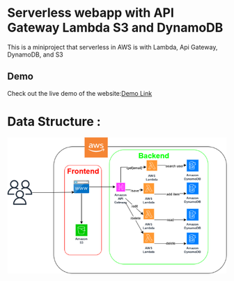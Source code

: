 # Serverless webapp with API Gateway Lambda S3 and DynamoDB
This is a miniproject that serverless in AWS is with Lambda,  Api Gateway, DynamoDB, and S3
## Demo
Check out the live demo of the website:[Demo Link](http://serverlesswebapp2023.s3-website.eu-central-1.amazonaws.com)

# Data Structure :

![Software Structure ](./img/ServerlessWebAPP.png)

